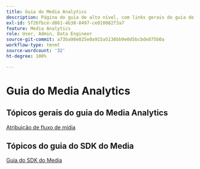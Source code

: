 ```yaml
---
title: Guia do Media Analytics
description: Página do guia de alto nível, com links gerais do guia do MA e links específicos do SDK.
exl-id: 5f26fbce-d861-4b38-8497-ce010082f3a7
feature: Media Analytics
role: User, Admin, Data Engineer
source-git-commit: a73ba98e025e0a915a5136bb9e0d5bcbde875b0a
workflow-type: tm+mt
source-wordcount: '32'
ht-degree: 100%

---
```


# Guia do Media Analytics

## Tópicos gerais do guia do Media Analytics

[Atribuição de fluxo de mídia](/help/media-analytics-cookbook/media-dimensions.md)

## Tópicos do guia do SDK do Media

[Guia do SDK do Media](/help/use-cases/cookbook/sdk-cookbook-overview.md)
